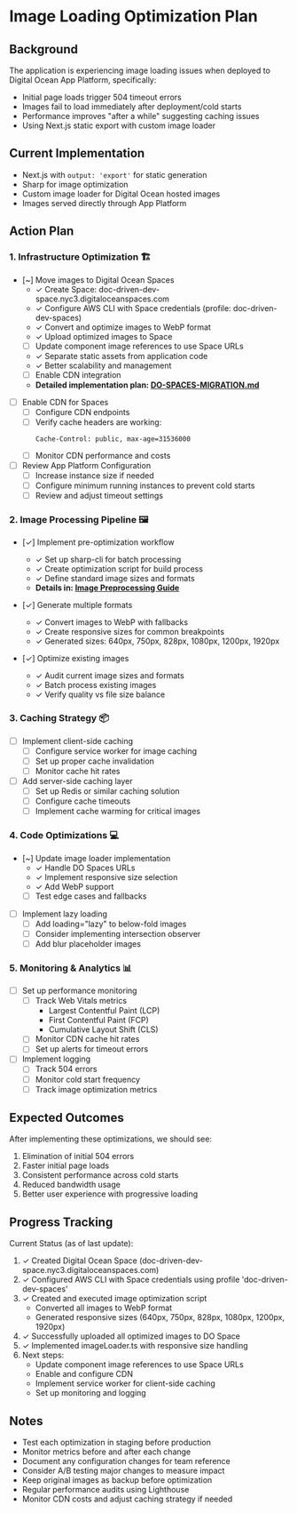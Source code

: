 # Image Loading Optimization Plan

## Background

The application is experiencing image loading issues when deployed to Digital Ocean App Platform, specifically:
- Initial page loads trigger 504 timeout errors
- Images fail to load immediately after deployment/cold starts
- Performance improves "after a while" suggesting caching issues
- Using Next.js static export with custom image loader

## Current Implementation

- Next.js with `output: 'export'` for static generation
- Sharp for image optimization
- Custom image loader for Digital Ocean hosted images
- Images served directly through App Platform

## Action Plan

### 1. Infrastructure Optimization 🏗️

- [~] Move images to Digital Ocean Spaces
  - ✓ Create Space: doc-driven-dev-space.nyc3.digitaloceanspaces.com
  - ✓ Configure AWS CLI with Space credentials (profile: doc-driven-dev-spaces)
  - ✓ Convert and optimize images to WebP format
  - ✓ Upload optimized images to Space
  - [ ] Update component image references to use Space URLs
  - ✓ Separate static assets from application code
  - ✓ Better scalability and management
  - [ ] Enable CDN integration
  - **Detailed implementation plan: [DO-SPACES-MIGRATION.md](DO-SPACES-MIGRATION.md)**

- [ ] Enable CDN for Spaces
  - [ ] Configure CDN endpoints
  - [ ] Verify cache headers are working:
    ```
    Cache-Control: public, max-age=31536000
    ```
  - [ ] Monitor CDN performance and costs

- [ ] Review App Platform Configuration
  - [ ] Increase instance size if needed
  - [ ] Configure minimum running instances to prevent cold starts
  - [ ] Review and adjust timeout settings

### 2. Image Processing Pipeline 🖼️

- [✓] Implement pre-optimization workflow
  - ✓ Set up sharp-cli for batch processing
  - ✓ Create optimization script for build process
  - ✓ Define standard image sizes and formats
  - **Details in: [Image Preprocessing Guide](IMAGE-PREPROCESSING.md)**

- [✓] Generate multiple formats
  - ✓ Convert images to WebP with fallbacks
  - ✓ Create responsive sizes for common breakpoints
  - ✓ Generated sizes: 640px, 750px, 828px, 1080px, 1200px, 1920px

- [✓] Optimize existing images
  - ✓ Audit current image sizes and formats
  - ✓ Batch process existing images
  - ✓ Verify quality vs file size balance

### 3. Caching Strategy 📦

- [ ] Implement client-side caching
  - [ ] Configure service worker for image caching
  - [ ] Set up proper cache invalidation
  - [ ] Monitor cache hit rates

- [ ] Add server-side caching layer
  - [ ] Set up Redis or similar caching solution
  - [ ] Configure cache timeouts
  - [ ] Implement cache warming for critical images

### 4. Code Optimizations 💻

- [~] Update image loader implementation
  - ✓ Handle DO Spaces URLs
  - ✓ Implement responsive size selection
  - ✓ Add WebP support
  - [ ] Test edge cases and fallbacks

- [ ] Implement lazy loading
  - [ ] Add loading="lazy" to below-fold images
  - [ ] Consider implementing intersection observer
  - [ ] Add blur placeholder images

### 5. Monitoring & Analytics 📊

- [ ] Set up performance monitoring
  - [ ] Track Web Vitals metrics
    - Largest Contentful Paint (LCP)
    - First Contentful Paint (FCP)
    - Cumulative Layout Shift (CLS)
  - [ ] Monitor CDN cache hit rates
  - [ ] Set up alerts for timeout errors

- [ ] Implement logging
  - [ ] Track 504 errors
  - [ ] Monitor cold start frequency
  - [ ] Track image optimization metrics

## Expected Outcomes

After implementing these optimizations, we should see:
1. Elimination of initial 504 errors
2. Faster initial page loads
3. Consistent performance across cold starts
4. Reduced bandwidth usage
5. Better user experience with progressive loading

## Progress Tracking

Current Status (as of last update):
1. ✓ Created Digital Ocean Space (doc-driven-dev-space.nyc3.digitaloceanspaces.com)
2. ✓ Configured AWS CLI with Space credentials using profile 'doc-driven-dev-spaces'
3. ✓ Created and executed image optimization script
   - Converted all images to WebP format
   - Generated responsive sizes (640px, 750px, 828px, 1080px, 1200px, 1920px)
4. ✓ Successfully uploaded all optimized images to DO Space
5. ✓ Implemented imageLoader.ts with responsive size handling
6. Next steps:
   - Update component image references to use Space URLs
   - Enable and configure CDN
   - Implement service worker for client-side caching
   - Set up monitoring and logging

## Notes

- Test each optimization in staging before production
- Monitor metrics before and after each change
- Document any configuration changes for team reference
- Consider A/B testing major changes to measure impact
- Keep original images as backup before optimization
- Regular performance audits using Lighthouse
- Monitor CDN costs and adjust caching strategy if needed
